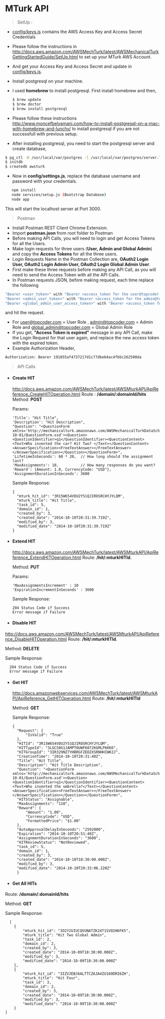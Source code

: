 MTurk API
=========

> SetUp :

* [config/keys.js] contains the AWS Access Key and Access Secret Credentials
* Please follow the instructions in http://docs.aws.amazon.com/AWSMechTurk/latest/AWSMechanicalTurkGettingStartedGuide/SetUp.html to set up your MTurk AWS Account.
* And get your Access Key and Access Secret and update in [config/keys.js].
* Install postgresql on your machine.
* I used **homebrew** to install postgresql. First install homebrew and then,
  ```sh
  $ brew update
  $ brew doctor
  $ brew install postgresql

  ```
  
* Please follow these instructions http://www.moncefbelyamani.com/how-to-install-postgresql-on-a-mac-with-homebrew-and-lunchy/ to install postgresql if you are not successfull with previous setup.
* After installing postgresql, you need to start the postgresql server and create database,
 ```sh
 $ pg_ctl -D /usr/local/var/postgres -l /usr/local/var/postgres/server.log start
 $ initdb
 $ createdb awsturk
 ```
 
 * Now in **config/settings.js**, replace the database username and password with your credentials.

```sh
   npm install
   node services/setup.js (Bootstrap Database)
   node app
```

This will start the localhost server at Port 3000.

>Postman

 * Install Postman REST Client Chrome Extension.
 * Import **postman.json** from root folder to Postman
 * Before making API Calls, you will need to login and get Access Tokens for all the Users.
 * Make login requests for three users (**User, Admin and Global Admin**) and copy the **Access Tokens** for all the three users.
 * Login Requests Name in the Postman Collection are,
**OAuth2 Login User, OAuth2 Login Admin User, OAuth2 Login Global Admin User**.
 * First make these three requests before making any API Call, as you will need to send the Access Token with all the API Calls.
 * In Postman requests JSON, before making request, each time replace the following

```sh 
"Bearer <user_token>" with "Bearer <access_token for the user@topcoder.com>"
"Bearer <admin_user_token>" with "Bearer <access_token for the admin@topcoder.com>"
"Bearer <global_admin_user_access_token>" with "Bearer <access_token for the global_admin@topcoder.com>"
```
and hit the request.
 * For user@topcoder.com = User Role
 , admin@topcoder.com = Admin Role and
   global_admin@topcoder.com = Global Admin Role
 * If you get, **"Access Token is expired"** message in any API Call, make the Login Request for that user again, and replace the new access token with the expired token.
 * Example Authorization Header,
```sh
Authorization: Bearer 191855af4737217d1c77dbe64ac4fbbc262500da
```

[config/keys.js]:config/keys.js

>API Calls

* #### Create HIT
   http://docs.aws.amazon.com/AWSMechTurk/latest/AWSMturkAPI/ApiReference_CreateHITOperation.html
   Route : **/domain/:domainId/hits**  
   Method: **POST**

  Params: 
  
      'Title': "Hit Title",
	  'Description': "Hit Description",
      "Question": "<QuestionForm xmlns='http://mechanicalturk.amazonaws.com/AWSMechanicalTurkDataSchemas/2005-10-01/QuestionForm.xsd'><Question><QuestionIdentifier>q1</QuestionIdentifier><QuestionContent><Text>Who invented the car? Hit Two? </Text></QuestionContent><AnswerSpecification><FreeTextAnswer></FreeTextAnswer></AnswerSpecification></Question></QuestionForm>",
      'LifetimeInSeconds': 60 * 20,  // How long should the assignment last?
      'MaxAssignments': 10,          // How many responses do you want?
      'Reward': {Amount: 1.0, CurrencyCode: "USD"},
      'AssignmentDurationInSeconds': 3600
     
  Sample Response:
  
      { 
        "mturk_hit_id": "3R15W654VDU2Y51QJIROSRCHYJYLQM",
        "mturk_title": "Hit Title",
        "task_id": 5,
        "domain_id": 1,
        "created_by": 3,
        "created_date": "2014-10-10T20:31:39.719Z",
        "modified_by": 3,
        "modified_date": "2014-10-10T20:31:39.719Z"
      }
      
* #### Extend HIT
   http://docs.aws.amazon.com/AWSMechTurk/latest/AWSMturkAPI/ApiReference_ExtendHITOperation.html
  Route: **/hit/:mturkHITId**.
  
  Method: **PUT**
 
  Params: 

      'MaxAssignmentsIncrement' : 10
      'ExpirationIncrementInSeconds' : 3600 
      
   Sample Response:
        
      204 Status Code if Success
      Error message if Failure
      
* #### Disable HIT
 http://docs.aws.amazon.com/AWSMechTurk/latest/AWSMturkAPI/ApiReference_DisableHITOperation.html
 Route: **/hit/:mturkHITId**.

 Method: **DELETE**
 
 Sample Response:
        
      204 Status Code if Success
      Error message if Failure
 
* #### Get HIT
  http://docs.amazonwebservices.com/AWSMechTurk/latest/AWSMturkAPI/ApiReference_GetHITOperation.html
  Route: **/hit/:mturkHITId**

  Method: **GET**
  
  Sample Response:
     
      {
        "Request": {
            "IsValid": "True"
        },
        "HITId": "3R15W654VDU2Y51QJIROSRCHYJYLQM",
        "HITTypeId": "3LGCS0G1JAMPTOUWF6072KGMLP6KK6",
        "HITGroupId": "3IR329NZ7YHBRGFZEDZXSRNHHIWK2J",
        "CreationTime": "2014-10-10T20:31:40Z",
        "Title": "Hit Title",
        "Description": "Hit Title Description",
        "Question": "<QuestionForm xmlns='http://mechanicalturk.amazonaws.com/AWSMechanicalTurkDataSchemas/2005-10-01/QuestionForm.xsd'><Question><QuestionIdentifier>q1</QuestionIdentifier><QuestionContent><Text>Who invented the umbrella?</Text></QuestionContent><AnswerSpecification><FreeTextAnswer></FreeTextAnswer></AnswerSpecification></Question></QuestionForm>",
        "HITStatus": "Assignable",
        "MaxAssignments": "110",
        "Reward": {
            "Amount": "1.00",
            "CurrencyCode": "USD",
            "FormattedPrice": "$1.00"
        },
        "AutoApprovalDelayInSeconds": "2592000",
        "Expiration": "2014-10-10T20:51:40Z",
        "AssignmentDurationInSeconds": "3600",
        "HITReviewStatus": "NotReviewed",
        "task_id": 5,
        "domain_id": 1,
        "created_by": 3,
        "created_date": "2014-10-10T18:30:00.000Z",
        "modified_by": 3,
        "modified_date": "2014-10-10T20:33:06.220Z"
        }

* #### Get All HITs
 Route: **/domain/:domainId/hits**

 Method: **GET**
 
 Sample Response:
 
      [
        {
            "mturk_hit_id": "3O2Y2UIUCQVUNATZK24T1SVO2H6FK5",
            "mturk_title": "Hit Two Global Admin",
            "task_id": 2,
            "domain_id": 2,
            "created_by": 3,
            "created_date": "2014-10-09T18:30:00.000Z",
            "modified_by": 3,
            "modified_date": "2014-10-09T18:30:00.000Z"
        },
        {
            "mturk_hit_id": "3IZVJEBJ6ALTTCZAJA4ZU16ODRI6ZH",
            "mturk_title": "Hit Four",
            "task_id": 3,
            "domain_id": 2,
            "created_by": 3,
            "created_date": "2014-10-09T18:30:00.000Z",
            "modified_by": 3,
            "modified_date": "2014-10-09T18:30:00.000Z"
        }
    ]
 
  

  
